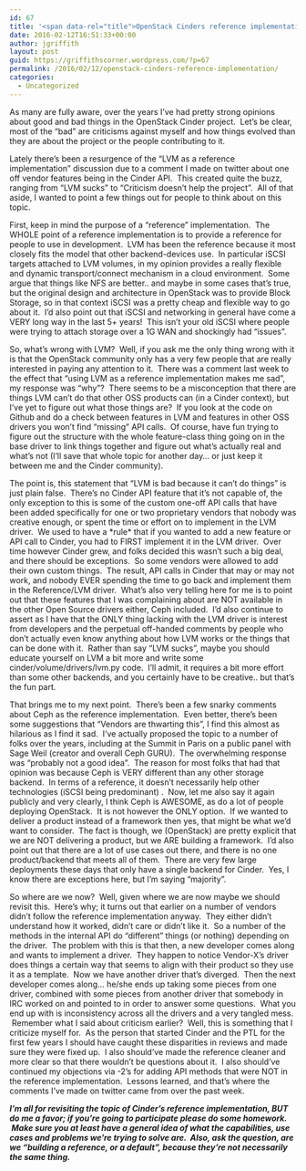 ```yaml
---
id: 67
title: '<span data-rel="title">OpenStack Cinders reference implementation</span>'
date: 2016-02-12T16:51:33+00:00
author: jgriffith
layout: post
guid: https://griffithscorner.wordpress.com/?p=67
permalink: /2016/02/12/openstack-cinders-reference-implementation/
categories:
  - Uncategorized
---
```

<span data-rel="content">

<p>
  As many are fully aware, over the years I&#8217;ve had pretty strong opinions about good and bad things in the OpenStack Cinder project.  Let&#8217;s be clear, most of the &#8220;bad&#8221; are criticisms against myself and how things evolved than they are about the project or the people contributing to it.
</p>

<p>
  Lately there&#8217;s been a resurgence of the &#8220;LVM as a reference implementation&#8221; discussion due to a comment I made on twitter about one off vendor features being in the Cinder API.  This created quite the buzz, ranging from &#8220;LVM sucks&#8221; to &#8220;Criticism doesn&#8217;t help the project&#8221;.  All of that aside, I wanted to point a few things out for people to think about on this topic.
</p>

<p>
  First, keep in mind the purpose of a &#8220;reference&#8221; implementation.  The WHOLE point of a reference implementation is to provide a reference for people to use in development.  LVM has been the reference because it most closely fits the model that other backend-devices use.  In particular iSCSI targets attached to LVM volumes, in my opinion provides a really flexible and dynamic transport/connect mechanism in a cloud environment.  Some argue that things like NFS are better.. and maybe in some cases that&#8217;s true, but the original design and architecture in OpenStack was to provide Block Storage, so in that context iSCSI was a pretty cheap and flexible way to go about it.  I&#8217;d also point out that iSCSI and networking in general have come a VERY long way in the last 5+ years!  This isn&#8217;t your old iSCSI where people were trying to attach storage over a 1G WAN and shockingly had &#8220;issues&#8221;.
</p>

<p>
  So, what&#8217;s wrong with LVM?  Well, if you ask me the only thing wrong with it is that the OpenStack community only has a very few people that are really interested in paying any attention to it.  There was a comment last week to the effect that &#8220;using LVM as a reference implementation makes me sad&#8221;, my response was &#8220;why&#8221;?  There seems to be a misconception that there are things LVM can&#8217;t do that other OSS products can (in a Cinder context), but I&#8217;ve yet to figure out what those things are?  If you look at the code on Github and do a check between features in LVM and features in other OSS drivers you won&#8217;t find &#8220;missing&#8221; API calls.  Of course, have fun trying to figure out the structure with the whole feature-class thing going on in the base driver to link things together and figure out what&#8217;s actually real and what&#8217;s not (I&#8217;ll save that whole topic for another day&#8230; or just keep it between me and the Cinder community).
</p>

<p>
  The point is, this statement that &#8220;LVM is bad because it can&#8217;t do things&#8221; is just plain false.  There&#8217;s no Cinder API feature that it&#8217;s not capable of, the only exception to this is some of the custom one-off API calls that have been added specifically for one or two proprietary vendors that nobody was creative enough, or spent the time or effort on to implement in the LVM driver.  We used to have a *rule* that if you wanted to add a new feature or API call to Cinder, you had to FIRST implement it in the LVM driver.  Over time however Cinder grew, and folks decided this wasn&#8217;t such a big deal, and there should be exceptions.  So some vendors were allowed to add their own custom things.  The result, API calls in Cinder that may or may not work, and nobody EVER spending the time to go back and implement them in the Reference/LVM driver.  What&#8217;s also very telling here for me is to point out that these features that I was complaining about are NOT available in the other Open Source drivers either, Ceph included.  I&#8217;d also continue to assert as I have that the ONLY thing lacking with the LVM driver is interest from developers and the perpetual off-handed comments by people who don&#8217;t actually even know anything about how LVM works or the things that can be done with it.  Rather than say &#8220;LVM sucks&#8221;, maybe you should educate yourself on LVM a bit more and write some cinder/volume/drivers/lvm.py code.  I&#8217;ll admit, it requires a bit more effort than some other backends, and you certainly have to be creative.. but that&#8217;s the fun part.
</p>

<p>
  That brings me to my next point.  There&#8217;s been a few snarky comments about Ceph as the reference implementation.  Even better, there&#8217;s been some suggestions that &#8220;Vendors are thwarting this&#8221;, I find this almost as hilarious as I find it sad.  I&#8217;ve actually proposed the topic to a number of folks over the years, including at the Summit in Paris on a public panel with Sage Weil (creator and overall Ceph GURU).  The overwhelming response was &#8220;probably not a good idea&#8221;.  The reason for most folks that had that opinion was because Ceph is VERY different than any other storage backend.  In terms of a reference, it doesn&#8217;t necessarily help other technologies (iSCSI being predominant) .  Now, let me also say it again publicly and very clearly, I think Ceph is AWESOME, as do a lot of people deploying OpenStack.  It is not however the ONLY option.  If we wanted to deliver a product instead of a framework then yes, that might be what we&#8217;d want to consider.  The fact is though, we (OpenStack) are pretty explicit that we are NOT delivering a product, but we ARE building a framework.  I&#8217;d also point out that there are a lot of use cases out there, and there is no one product/backend that meets all of them.  There are very few large deployments these days that only have a single backend for Cinder.  Yes, I know there are exceptions here, but I&#8217;m saying &#8220;majority&#8221;.
</p>

<p>
  So where are we now?  Well, given where we are now maybe we should revisit this.  Here&#8217;s why; it turns out that earlier on a number of vendors didn&#8217;t follow the reference implementation anyway.  They either didn&#8217;t understand how it worked, didn&#8217;t care or didn&#8217;t like it.  So a number of the methods in the internal API do &#8220;different&#8221; things (or nothing) depending on the driver.  The problem with this is that then, a new developer comes along and wants to implement a driver.  They happen to notice Vendor-X&#8217;s driver does things a certain way that seems to align with their product so they use it as a template.  Now we have another driver that&#8217;s diverged.  Then the next developer comes along&#8230; he/she ends up taking some pieces from one driver, combined with some pieces from another driver that somebody in IRC worked on and pointed to in order to answer some questions.  What you end up with is inconsistency across all the drivers and a very tangled mess.  Remember what I said about criticism earlier?  Well, this is something that I criticize myself for.  As the person that started Cinder and the PTL for the first few years I should have caught these disparities in reviews and made sure they were fixed up.  I also should&#8217;ve made the reference cleaner and more clear so that there wouldn&#8217;t be questions about it.  I also should&#8217;ve continued my objections via -2&#8217;s for adding API methods that were NOT in the reference implementation.  Lessons learned, and that&#8217;s where the comments I&#8217;ve made on twitter came from over the past week.
</p>

<p>
  <em><strong>I&#8217;m all for revisiting the topic of Cinder&#8217;s reference implementation, BUT do me a favor; if you&#8217;re going to participate please do some homework.  Make sure you at least have a general idea of what the capabilities, use cases and problems we&#8217;re trying to solve are.  Also, ask the question, are we &#8220;building a reference, or a default&#8221;, because they&#8217;re not necessarily the same thing.</strong></em>
</p>

<p>
  &nbsp;
</p></span>